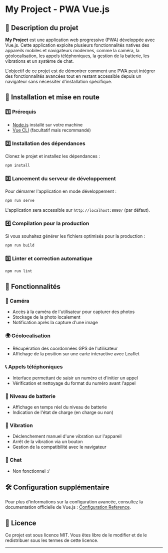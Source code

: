 # My Project - PWA Vue.js

## 📌 Description du projet

**My Project** est une application web progressive (PWA) développée avec Vue.js. Cette application exploite plusieurs fonctionnalités natives des appareils mobiles et navigateurs modernes, comme la caméra, la géolocalisation, les appels téléphoniques, la gestion de la batterie, les vibrations et un système de chat.

L'objectif de ce projet est de démontrer comment une PWA peut intégrer des fonctionnalités avancées tout en restant accessible depuis un navigateur sans nécessiter d'installation spécifique.

## 🚀 Installation et mise en route

### 1️⃣ Prérequis
- [Node.js](https://nodejs.org/) installé sur votre machine
- [Vue CLI](https://cli.vuejs.org/) (facultatif mais recommandé)

### 2️⃣ Installation des dépendances
Clonez le projet et installez les dépendances :
```bash
npm install
```

### 3️⃣ Lancement du serveur de développement
Pour démarrer l'application en mode développement :
```bash
npm run serve
```
L'application sera accessible sur `http://localhost:8080/` (par défaut).

### 4️⃣ Compilation pour la production
Si vous souhaitez générer les fichiers optimisés pour la production :
```bash
npm run build
```

### 5️⃣ Linter et correction automatique
```bash
npm run lint
```

## 🌟 Fonctionnalités

### 📸 Caméra
- Accès à la caméra de l'utilisateur pour capturer des photos
- Stockage de la photo localement
- Notification après la capture d'une image

### 🌍 Géolocalisation
- Récupération des coordonnées GPS de l'utilisateur
- Affichage de la position sur une carte interactive avec Leaflet

### 📞 Appels téléphoniques
- Interface permettant de saisir un numéro et d'initier un appel
- Vérification et nettoyage du format du numéro avant l'appel

### 🔋 Niveau de batterie
- Affichage en temps réel du niveau de batterie
- Indication de l'état de charge (en charge ou non)

### 📳 Vibration
- Déclenchement manuel d'une vibration sur l'appareil
- Arrêt de la vibration via un bouton
- Gestion de la compatibilité avec le navigateur

### 💬 Chat
- Non fonctionnel :/

## 🛠 Configuration supplémentaire
Pour plus d'informations sur la configuration avancée, consultez la documentation officielle de Vue.js : [Configuration Reference](https://cli.vuejs.org/config/).

## 📄 Licence
Ce projet est sous licence MIT. Vous êtes libre de le modifier et de le redistribuer sous les termes de cette licence.

---

